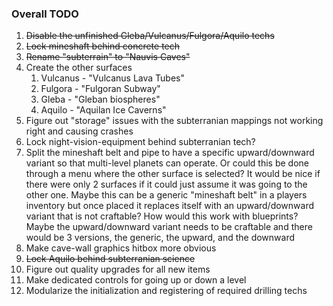 ### Overall TODO
1. ~~Disable the unfinished Gleba/Vulcanus/Fulgora/Aquilo techs~~
1. ~~Lock mineshaft behind concrete tech~~
1. ~~Rename "subterrain" to "Nauvis Caves"~~
1. Create the other surfaces
    1. Vulcanus - "Vulcanus Lava Tubes"
    1. Fulgora - "Fulgoran Subway"
    1. Gleba - "Gleban biospheres"
    1. Aquilo - "Aquilan Ice Caverns" 
1. Figure out "storage" issues with the subterranian mappings not working right and causing crashes
1. Lock night-vision-equipment behind subterranian tech?
1. Split the mineshaft belt and pipe to have a specific upward/downward variant so that multi-level planets can operate. Or could this be done through a menu where the other surface is selected? It would be nice if there were only 2 surfaces if it could just assume it was going to the other one. Maybe this can be a generic "mineshaft belt" in a players inventory but once placed it replaces itself with an upward/downward variant that is not craftable? How would this work with blueprints? Maybe the upward/downward variant needs to be craftable and there would be 3 versions, the generic, the upward, and the downward
1. Make cave-wall graphics hitbox more obvious
1. ~~Lock Aquilo behind subterranian science~~
1. Figure out quality upgrades for all new items
1. Make dedicated controls for going up or down a level
1. Modularize the initialization and registering of required drilling techs